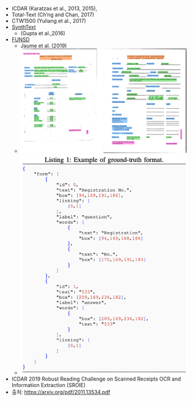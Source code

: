 - ICDAR (Karatzas et al., 2013, 2015),
- Total-Text (Ch’ng and Chan, 2017)
- CTW1500 (Yuliang et al., 2017)
- [SynthText](https://www.robots.ox.ac.uk/~vgg/data/scenetext/)
	- (Gupta et al.,2016)
- [FUNSD](https://guillaumejaume.github.io/FUNSD/)
	- Jaume et al. (2019)
	- ![image.png](../assets/image_1669626078006_0.png)
	- ![image.png](../assets/image_1669626041613_0.png)
- ICDAR 2019 Robust Reading Challenge on Scanned Receipts OCR and Information Extraction (SROIE)
- 출처: https://arxiv.org/pdf/2011.13534.pdf